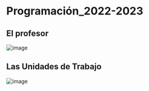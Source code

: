 # Programación_2022-2023

## El profesor

![image](https://user-images.githubusercontent.com/91023374/191248917-9de9a341-2b66-4660-bf6a-74c420edbca0.png)

## Las Unidades de Trabajo

![image](https://user-images.githubusercontent.com/91023374/191249051-66391d3f-a401-4291-8e2a-9fee960736a1.png)
